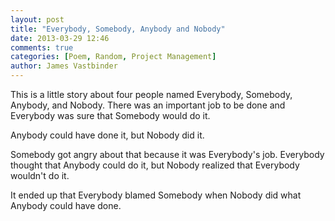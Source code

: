 ```yaml
---
layout: post
title: "Everybody, Somebody, Anybody and Nobody"
date: 2013-03-29 12:46
comments: true
categories: [Poem, Random, Project Management] 
author: James Vastbinder
---
```


This is a little story about four people named Everybody, Somebody, Anybody, and Nobody.
There was an important job to be done and Everybody was sure that Somebody would do it.

Anybody could have done it, but Nobody did it.

Somebody got angry about that because it was Everybody's job.  Everybody thought that 
Anybody could do it, but Nobody realized that Everybody wouldn't do it.

It ended up that Everybody blamed Somebody when Nobody did what Anybody could have done.

